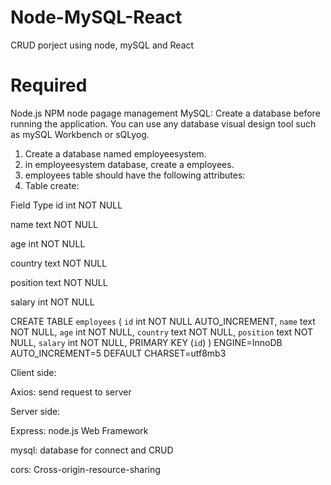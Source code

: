 # Node-MySQL-React
 CRUD porject using node, mySQL and React
 
 # Required 
Node.js
NPM node pagage management
MySQL: Create a database before running the application. 
You can use any database visual design tool such as mySQL Workbench or sQLyog.
1. Create a database named employeesystem.
2. in employeesystem database, create a employees.
3. employees table should have the following attributes:
4. Table create:

Field     Type
id        int NOT NULL

name      text NOT NULL

age       int NOT NULL

country   text NOT NULL

position  text NOT NULL

salary    int NOT NULL

CREATE TABLE `employees` (
  `id` int NOT NULL AUTO_INCREMENT,
  `name` text NOT NULL,
  `age` int NOT NULL,
  `country` text NOT NULL,
  `position` text NOT NULL,
  `salary` int NOT NULL,
  PRIMARY KEY (`id`)
) ENGINE=InnoDB AUTO_INCREMENT=5 DEFAULT CHARSET=utf8mb3


Client side: 

Axios: send request to server


Server side:

Express: node.js Web Framework

mysql: database for connect and CRUD

cors: Cross-origin-resource-sharing
